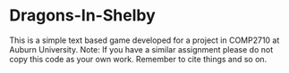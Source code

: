# Dragons-In-Shelby


This is a simple text based game developed for a project in COMP2710 at Auburn University.
Note: If you have a similar assignment please do not copy this code as your own work. Remember to cite things and so on.
